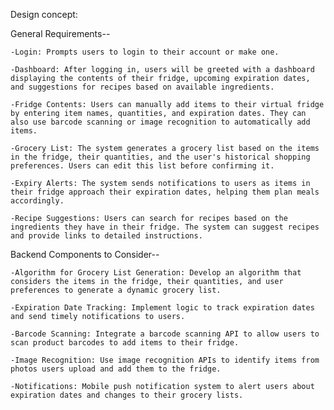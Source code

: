 Design concept:

General Requirements--

	-Login: Prompts users to login to their account or make one.

	-Dashboard: After logging in, users will be greeted with a dashboard displaying the contents of their fridge, upcoming expiration dates, and suggestions for recipes based on available ingredients.

	-Fridge Contents: Users can manually add items to their virtual fridge by entering item names, quantities, and expiration dates. They can also use barcode scanning or image recognition to automatically add items.

	-Grocery List: The system generates a grocery list based on the items in the fridge, their quantities, and the user's historical shopping preferences. Users can edit this list before confirming it.

	-Expiry Alerts: The system sends notifications to users as items in their fridge approach their expiration dates, helping them plan meals accordingly.

	-Recipe Suggestions: Users can search for recipes based on the ingredients they have in their fridge. The system can suggest recipes and provide links to detailed instructions.

Backend Components to Consider--

	-Algorithm for Grocery List Generation: Develop an algorithm that considers the items in the fridge, their quantities, and user preferences to generate a dynamic grocery list.

	-Expiration Date Tracking: Implement logic to track expiration dates and send timely notifications to users.

	-Barcode Scanning: Integrate a barcode scanning API to allow users to scan product barcodes to add items to their fridge.

	-Image Recognition: Use image recognition APIs to identify items from photos users upload and add them to the fridge.

	-Notifications: Mobile push notification system to alert users about expiration dates and changes to their grocery lists. 

